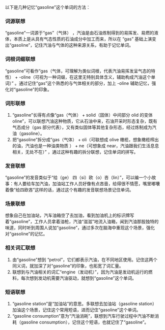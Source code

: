 以下是几种记忆“gasoline”这个单词的方法：

### 词源联想
“gasoline”一词源于“gas”（气体） ，汽油是由石油炼制得到的易挥发、易燃的液体，本质上是从具有气态性质的石油成分中加工而来，所以在 “gas” 基础上演变出“gasoline”，记住汽油与气体的这种来源关系，有助于记忆单词。

### 词根词缀联想
“gasoline”可看作“gas（气体，可理解为类似词根，代表汽油易挥发呈气态的特性） + -oline（可视为一种词缀，在这里无特别具体含义，辅助构成汽油这个单词）” 。通过记住“gas”这个熟悉的与气体相关的部分，加上 -oline 辅助记忆，强化对“gasoline”的印象。 

### 词形联想
1. “gasoline”长得有点像“gas（气体） + solid（固体）中间部分 olid 的变体 oline”，可以联想汽油这种物质，它从石油中来，石油开采时形态复杂，既有气态成分（gas 部分代表），又有类似固体等其他复杂形态，经过炼制成为汽油（gasoline）。 
2. 把“gasoline”拆分成“gas（气体） + oli（可联想成 olive 橄榄，想象橄榄榨出的油，汽油也是一种油类物质 ） + ne（可想象成 near，汽油跟我们生活息息相关，无处不在）” ，通过这种有趣的拆分联想，记住单词的拼写。

### 发音联想
“gasoline”的发音类似于“给（ge） 四（si）欧（o）吝（lin）”，可以编一个小故事：有人要给车加汽油，加油站工作人员好像有点吝啬，给得很不情愿，嘴里嘟囔着像“给四欧吝”这样的话，通过这个有趣的发音联想场景记住单词。 

### 场景联想
想象自己在加油站，汽车油箱空了去加油，看到加油机上的标识牌写着“gasoline”，工作人员拿着油枪，汽油“滋滋”地流入油箱，闻到汽油那股独特的味道，同时听到周围人说加“gasoline”，通过多次在脑海中重现这个场景，强化对“gasoline”的记忆。 

### 相关词汇联想
1. 由“gasoline”想到 “petrol”，它们都表示汽油，在不同地区使用。记住这两个同义词，就加深了对“gasoline”的印象，也拓宽了词汇量。 
2. 联想到与汽油相关的词汇“engine（发动机）”，因为汽油是发动机运行的燃料，每次想到发动机需要汽油驱动，就想到“gasoline”这个单词。 

### 短语联想
1. “gasoline station”是“加油站”的意思。多联想去加油站（gasoline station）加油这个场景，记住这个常用短语，进而记住“gasoline”这个单词。 
2. “gasoline consumption”意为“汽油消耗”，联想到汽车行驶过程中汽油不断消耗（gasoline consumption），记住这个短语，也就记住了“gasoline”。 